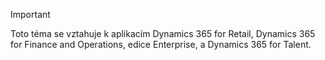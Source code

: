 > [!IMPORTANT]
> Toto téma se vztahuje k aplikacím Dynamics 365 for Retail, Dynamics 365 for Finance and Operations, edice Enterprise, a Dynamics 365 for Talent.
